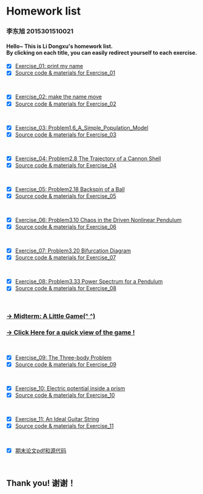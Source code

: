 # Homework list
### 李东旭 2015301510021
#### Hello~  This is Li Dongxu's homework list.</br>By clicking on each title, you can easily redirect yourself to each exercise.

- [x] [Exercise_01: print my name](https://github.com/SoBeautifulRabbit/computational_physics_N2015301510021/tree/master/Exercise_01-%20print%20my%20name/README.md)
- [x] [Source code & materials for Exercise_01](https://github.com/SoBeautifulRabbit/computational_physics_N2015301510021/tree/master/Exercise_01-%20print%20my%20name)
</br>

- [x] [Exercise_02: make the name move](http://note.youdao.com/noteshare?id=2572a6ddbd67dd5ebe7779f438d5549c)
- [x] [Source code & materials for Exercise_02](https://github.com/SoBeautifulRabbit/computational_physics_N2015301510021/tree/master/Exercise_02-%20make%20the%20name%20move)
</br>

- [x] [Exercise_03: Problem1.6_A_Simple_Population_Model](http://note.youdao.com/noteshare?id=71be9b3147f8de35a7c83403fef3e943&sub=WEB8bf24e1af4dfb745d86be0a4d67ba03d)
- [x] [Source code & materials for Exercise_03](https://github.com/SoBeautifulRabbit/computational_physics_N2015301510021/tree/master/Exercise_03-Problem1.6_A_Simple_Population_Model)
</br>

- [x] [Exercise_04: Problem2.8 The Trajectory of a Cannon Shell](http://note.youdao.com/noteshare?id=d8570f0c5be621e06123c8d967340d87&sub=35B1B418669344A2B25E4FAA5A8EFAC5)
- [x] [Source code & materials for Exercise_04](https://github.com/SoBeautifulRabbit/computational_physics_N2015301510021/tree/master/Exercise_04-%20Problem2.8_The_Trajectory_of_a_Cannon_Shell)
</br>

- [x] [Exercise_05: Problem2.18 Backspin of a Ball](http://note.youdao.com/noteshare?id=1a051c3a4edf6da80abc9f736588a770&sub=738C6ED35CDD4A77BBB56568F66A41BA)
- [x] [Source code & materials for Exercise_05](https://github.com/SoBeautifulRabbit/computational_physics_N2015301510021/tree/master/Exercise_05-%20Problem2.18_Backspin_of_a_Ball)
</br>

- [x] [Exercise_06: Problem3.10 Chaos in the Driven Nonlinear Pendulum](http://note.youdao.com/noteshare?id=9c453927ab19b13bccbcfa630f0d4828&sub=B98837925E61495AAA96D62866939752)
- [x] [Source code & materials for Exercise_06](https://github.com/SoBeautifulRabbit/computational_physics_N2015301510021/tree/master/Exercise_06-%20Problem3.10_Chaos_in_the_Driven_Nonlinear_Pendulum)
</br>

- [x] [Exercise_07: Problem3.20 Bifurcation Diagram](http://note.youdao.com/noteshare?id=596b537faa1724930e60b0a0c33e79b0&sub=4471E339EC044A7C81433B55E8340118)
- [x] [Source code & materials for Exercise_07](https://github.com/SoBeautifulRabbit/computational_physics_N2015301510021/tree/master/Exercise_07-%20Problem3.20_Bifurcation_Diagram)
</br>

- [x] [Exercise_08: Problem3.33 Power Spectrum for a Pendulum](http://note.youdao.com/noteshare?id=c671d6ad22585eb46b97909941da34f6&sub=85F68E6EABD54B35AF301BEA328BE438)
- [x] [Source code & materials for Exercise_08](https://github.com/SoBeautifulRabbit/computational_physics_N2015301510021/tree/master/Exercise_08-%20Problem3.33_Power_Spectrum_for_a_pendulum)
</br>

### [-> Midterm: A Little Game(^ ^)](https://github.com/SoBeautifulRabbit/computational_physics_N2015301510021/tree/master/Midterm_A_Little_Game)
### [-> Click Here for a quick view of the game !](http://note.youdao.com/noteshare?id=a15354f26250eb97b1e75011d86f7892&sub=214B81BE84D64EBDA175446EDEB06BFD)
</br>

- [x] [Exercise_09: The Three-body Problem](http://note.youdao.com/noteshare?id=1d51a5e229cafeb6e967bd81ed28f59a&sub=59E64DB105614452A50D2E6C3C165462)
- [x] [Source code & materials for Exercise_09](https://github.com/SoBeautifulRabbit/computational_physics_N2015301510021/tree/master/Exercise_09-%20The_Three-body_Problem)
</br>

- [x] [Exercise_10: Electric potential inside a prism](http://note.youdao.com/noteshare?id=65ef844d1903367bc7db95ecce9db28b&sub=1B603B519D64456AB667AA5CA35E0B36)
- [x] [Source code & materials for Exercise_10](https://github.com/SoBeautifulRabbit/computational_physics_N2015301510021/tree/master/Exercise_10-%20Problem5.1_Electric_potential_inside_a_prism)
</br>

- [x] [Exercise_11: An Ideal Guitar String](http://note.youdao.com/noteshare?id=9bdba530afec95615008b650a7f1d6e2&sub=B17D083ED7D544959249B158ACCA2F5A)
- [x] [Source code & materials for Exercise_11](https://github.com/SoBeautifulRabbit/computational_physics_N2015301510021/tree/master/Exercise_11-%20Problem6.4_An_Ideal_Guitar_String)
</br>

- [x] [期末论文pdf和源代码](https://github.com/SoBeautifulRabbit/computational_physics_N2015301510021/tree/master/Final_Paper)
</br>

## Thank you! 谢谢！

